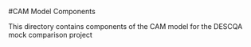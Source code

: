#CAM Model Components

This directory contains components of the CAM model for the DESCQA mock comparison project